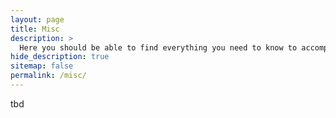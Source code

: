 ```yaml
---
layout: page
title: Misc
description: >
  Here you should be able to find everything you need to know to accomplish the most common tasks when blogging with Hydejack.
hide_description: true
sitemap: false
permalink: /misc/
---
```


tbd



